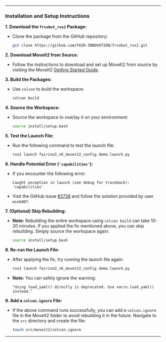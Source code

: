 
---

### Installation and Setup Instructions

**1. Download the `frcobot_ros2` Package:**
   - Clone the package from the GitHub repository:
     ```bash
     git clone https://github.com/FAIR-INNOVATION/frcobot_ros2.git
     ```

**2. Download MoveIt2 from Source:**
   - Follow the instructions to download and set up MoveIt2 from source by visiting the MoveIt2 [Getting Started Guide](https://moveit.picknik.ai/humble/doc/tutorials/getting_started/getting_started.html).

**3. Build the Packages:**
   - Use `colcon` to build the workspace:
     ```bash
     colcon build
     ```

**4. Source the Workspace:**
   - Source the workspace to overlay it on your environment:
     ```bash
     source install/setup.bash
     ```

**5. Test the Launch File:**
   - Run the following command to test the launch file:
     ```bash
     ros2 launch fairino3_v6_moveit2_config demo.launch.py
     ```

**6. Handle Potential Error (`'capabilities'`):**
   - If you encounter the following error:
     ```
     Caught exception in launch (see debug for traceback): 'capabilities'
     ```
   - Visit the GitHub issue [#2738](https://github.com/moveit/moveit2/issues/2738) and follow the solution provided by user `mink007`.

**7. (Optional) Skip Rebuilding:**
   - **Note:** Rebuilding the entire workspace using `colcon build` can take 10-20 minutes. If you applied the fix mentioned above, you can skip rebuilding. Simply source the workspace again:
     ```bash
     source install/setup.bash
     ```

**8. Re-run the Launch File:**
   - After applying the fix, try running the launch file again:
     ```bash
     ros2 launch fairino3_v6_moveit2_config demo.launch.py
     ```
   - **Note:** You can safely ignore the warning:
     ```
     "Using load_yaml() directly is deprecated. Use xacro.load_yaml() instead."
     ```

**9. Add a `colcon.ignore` File:**
   - If the above command runs successfully, you can add a `colcon.ignore` file in the MoveIt2 folder to avoid rebuilding it in the future. Navigate to the `src` directory and create the file:
     ```bash
     touch src/moveit2/colcon.ignore
     ```

---
